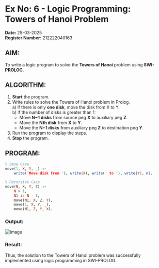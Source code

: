 # Ex No: 6 - Logic Programming: Towers of Hanoi Problem

**Date:** 25-03-2025  
**Register Number:** 212222040163  

## AIM:
To write a logic program to solve the **Towers of Hanoi** problem using **SWI-PROLOG**.

## ALGORITHM:
1. **Start** the program.  
2. Write rules to solve the Towers of Hanoi problem in Prolog.  
   a) If there is only **one disk**, move the disk from X to Y.  
   b) If the number of disks is greater than 1:
   -  Move **N−1 disks** from source peg **X** to auxiliary peg **Z**.  
   -  Move the **Nth disk** from **X** to **Y**.  
   -  Move the **N−1 disks** from auxiliary peg **Z** to destination peg **Y**.  
4. Run the program to display the steps.  
5. **Stop** the program.

## PROGRAM:
```prolog
% Base Case
move(1, X, Y, _) :-
    write('Move disk from '), write(X), write(' to '), write(Y), nl.

% Recursive Case
move(N, X, Y, Z) :-
    N > 1,
    N1 is N - 1,
    move(N1, X, Z, Y),
    move(1, X, Y, _),
    move(N1, Z, Y, X).
```

### Output:
![image](https://github.com/user-attachments/assets/604c89d9-9c8c-4403-9ad1-c2bd0d1bb128)

### Result:
Thus, the solution to the Towers of Hanoi problem was successfully implemented using logic programming in SWI-PROLOG.
